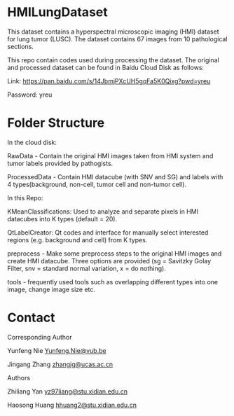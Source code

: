 # HMILungDataset
This dataset contains a hyperspectral microscopic imaging (HMI) dataset for lung tumor (LUSC). The dataset contains 67 images from 10 pathological sections. 

This repo contain codes used during processing the dataset. The original and processed dataset can be found in Baidu Cloud Disk as follows:

Link: https://pan.baidu.com/s/14JbmjPXcUH5gqFa5K0Qixg?pwd=yreu 

Password: yreu 

# Folder Structure
In the cloud disk:

RawData - Contain the original HMI images taken from HMI system and tumor labels provided by pathogists.

ProcessedData - Contain HMI datacube (with SNV and SG) and labels with 4 types(background, non-cell, tumor cell and non-tumor cell).


In this Repo:

KMeanClassifications: Used to analyze and separate pixels in HMI datacubes into K types (default = 20).

QtLabelCreator: Qt codes and interface for manually select interested regions (e.g. background and cell) from K types.

preprocess - Make some preprocess steps to the original HMI images and create HMI datacube. Three options are provided (sg = Savitzky Golay Filter, snv = standard normal variation, x = do nothing). 

tools - frequently used tools such as overlapping different types into one image, change image size etc.

# Contact
Corresponding Author 

Yunfeng Nie Yunfeng.Nie@vub.be

Jingang Zhang zhangjg@ucas.ac.cn   

Authors

Zhiliang Yan yz97liang@stu.xidian.edu.cn

Haosong Huang hhuang2@stu.xidian.edu.cn

